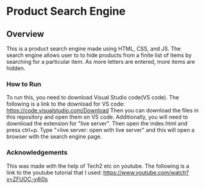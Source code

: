 # Product Search Engine

## Overview

This is a product search engine made using HTML, CSS, and JS. The search engine allows user to to hide products from a finite list of items by searching for a particular item. As more letters are entered, more items are hidden. 

### How to Run

To run this, you need to download Visual Studio code(VS code). The following is a link to the download for VS code: 
https://code.visualstudio.com/Download
Then you can download the files in this repository and open them on VS code. Additionally, you will need to downlioad the extension for "live server". Then open the index.html and press ctrl+p. Type ">live server: open with live server" and this will open a browser with the search engine page. 

### Acknowledgements

This was made with the help of Tech2 etc on youtube. The following is a link to the youtube tutorial that I used: 
https://www.youtube.com/watch?v=ZFUOC-y4i0s